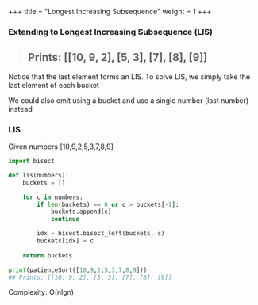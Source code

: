 +++
title = "Longest Increasing Subsequence"
weight = 1
+++

### Extending to Longest Increasing Subsequence (LIS)
> ## Prints: [[10, 9, 2], [5, 3], [7], [8], [9]]

Notice that the last element forms an LIS. To solve LIS, we simply take the last element of each bucket

We could also omit using a bucket and use a single number (last number) instead

### LIS
Given numbers [10,9,2,5,3,7,8,9]

```python
import bisect

def lis(numbers):
    buckets = []

    for c in numbers:
        if len(buckets) == 0 or c > buckets[-1]:
            buckets.append(c)
            continue

        idx = bisect.bisect_left(buckets, c)
        buckets[idx] = c
    
    return buckets

print(patienceSort([10,9,2,5,3,7,8,9]))
## Prints: [[10, 9, 2], [5, 3], [7], [8], [9]]
```
Complexity: O(nlgn)
